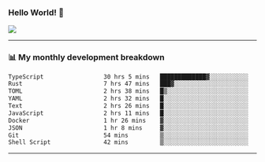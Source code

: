 ### Hello World! 👋

<a>
  <img align="center" src="https://github-readme-stats.vercel.app/api?username=megatunger&count_private=true&include_all_commits=true&bg_color=30,56CCF2,2F80ED&title_color=fff&text_color=fff" />
</a>

------
### 📊 My monthly development breakdown

<!--START_SECTION:waka-->

```txt
TypeScript                 30 hrs 5 mins   █████████████▓░░░░░░░░░░░   55.00 %
Rust                       7 hrs 47 mins   ███▓░░░░░░░░░░░░░░░░░░░░░   14.24 %
TOML                       2 hrs 38 mins   █▒░░░░░░░░░░░░░░░░░░░░░░░   04.82 %
YAML                       2 hrs 32 mins   █░░░░░░░░░░░░░░░░░░░░░░░░   04.63 %
Text                       2 hrs 26 mins   █░░░░░░░░░░░░░░░░░░░░░░░░   04.47 %
JavaScript                 2 hrs 11 mins   █░░░░░░░░░░░░░░░░░░░░░░░░   04.02 %
Docker                     1 hr 26 mins    ▓░░░░░░░░░░░░░░░░░░░░░░░░   02.64 %
JSON                       1 hr 8 mins     ▓░░░░░░░░░░░░░░░░░░░░░░░░   02.09 %
Git                        54 mins         ▒░░░░░░░░░░░░░░░░░░░░░░░░   01.66 %
Shell Script               42 mins         ▒░░░░░░░░░░░░░░░░░░░░░░░░   01.29 %
```

<!--END_SECTION:waka-->

------
